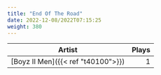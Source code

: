 ```yaml
---
title: "End Of The Road"
date: 2022-12-08/2022T07:15:25
weight: 380
---
```




 Artist | Plays 
----- | -----:
[Boyz II Men]({{< ref "t40100">}}) | 1
